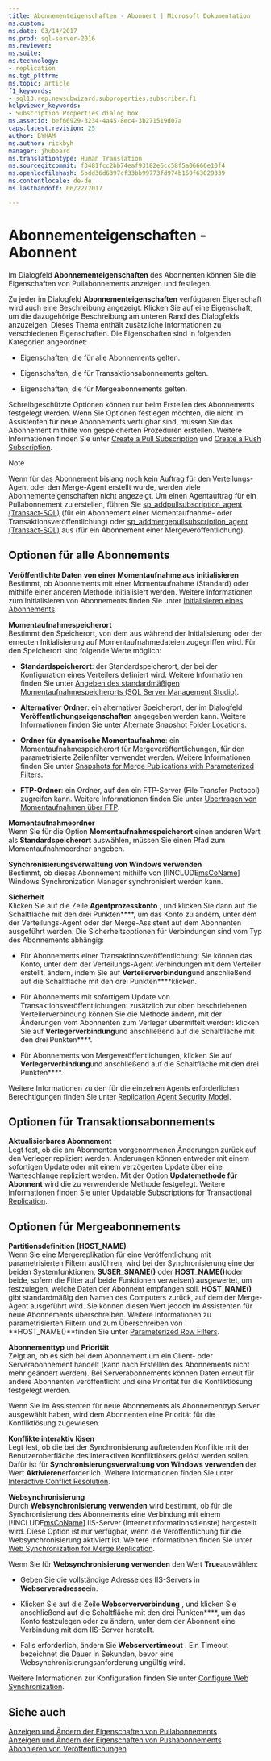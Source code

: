 ```yaml
---
title: Abonnementeigenschaften - Abonnent | Microsoft Dokumentation
ms.custom: 
ms.date: 03/14/2017
ms.prod: sql-server-2016
ms.reviewer: 
ms.suite: 
ms.technology:
- replication
ms.tgt_pltfrm: 
ms.topic: article
f1_keywords:
- sql13.rep.newsubwizard.subproperties.subscriber.f1
helpviewer_keywords:
- Subscription Properties dialog box
ms.assetid: bef66929-3234-4a45-8ec4-3b271519d07a
caps.latest.revision: 25
author: BYHAM
ms.author: rickbyh
manager: jhubbard
ms.translationtype: Human Translation
ms.sourcegitcommit: f3481fcc2bb74eaf93182e6cc58f5a06666e10f4
ms.openlocfilehash: 5bdd36d6397cf33bb99773fd974b150f63029339
ms.contentlocale: de-de
ms.lasthandoff: 06/22/2017

---
```

# <a name="subscription-properties---subscriber"></a>Abonnementeigenschaften - Abonnent
  Im Dialogfeld **Abonnementeigenschaften** des Abonnenten können Sie die Eigenschaften von Pullabonnements anzeigen und festlegen.  
  
 Zu jeder im Dialogfeld **Abonnementeigenschaften** verfügbaren Eigenschaft wird auch eine Beschreibung angezeigt. Klicken Sie auf eine Eigenschaft, um die dazugehörige Beschreibung am unteren Rand des Dialogfelds anzuzeigen. Dieses Thema enthält zusätzliche Informationen zu verschiedenen Eigenschaften. Die Eigenschaften sind in folgenden Kategorien angeordnet:  
  
-   Eigenschaften, die für alle Abonnements gelten.  
  
-   Eigenschaften, die für Transaktionsabonnements gelten.  
  
-   Eigenschaften, die für Mergeabonnements gelten.  
  
 Schreibgeschützte Optionen können nur beim Erstellen des Abonnements festgelegt werden. Wenn Sie Optionen festlegen möchten, die nicht im Assistenten für neue Abonnements verfügbar sind, müssen Sie das Abonnement mithilfe von gespeicherten Prozeduren erstellen. Weitere Informationen finden Sie unter [Create a Pull Subscription](../../relational-databases/replication/create-a-pull-subscription.md) und [Create a Push Subscription](../../relational-databases/replication/create-a-push-subscription.md).  
  
> [!NOTE]  
>  Wenn für das Abonnement bislang noch kein Auftrag für den Verteilungs-Agent oder den Merge-Agent erstellt wurde, werden viele Abonnementeigenschaften nicht angezeigt. Um einen Agentauftrag für ein Pullabonnement zu erstellen, führen Sie [sp_addpullsubscription_agent &#40;Transact-SQL&#41;](../../relational-databases/system-stored-procedures/sp-addpullsubscription-agent-transact-sql.md) (für ein Abonnement einer Momentaufnahme- oder Transaktionsveröffentlichung) oder [sp_addmergepullsubscription_agent &#40;Transact-SQL&#41;](../../relational-databases/system-stored-procedures/sp-addmergepullsubscription-agent-transact-sql.md) aus (für ein Abonnement einer Mergeveröffentlichung).  
  
## <a name="options-for-all-subscriptions"></a>Optionen für alle Abonnements  
 **Veröffentlichte Daten von einer Momentaufnahme aus initialisieren**  
 Bestimmt, ob Abonnements mit einer Momentaufnahme (Standard) oder mithilfe einer anderen Methode initialisiert werden. Weitere Informationen zum Initialisieren von Abonnements finden Sie unter [Initialisieren eines Abonnements](../../relational-databases/replication/initialize-a-subscription.md).  
  
 **Momentaufnahmespeicherort**  
 Bestimmt den Speicherort, von dem aus während der Initialisierung oder der erneuten Initialisierung auf Momentaufnahmedateien zugegriffen wird. Für den Speicherort sind folgende Werte möglich:  
  
-   **Standardspeicherort**: der Standardspeicherort, der bei der Konfiguration eines Verteilers definiert wird. Weitere Informationen finden Sie unter [Angeben des standardmäßigen Momentaufnahmespeicherorts &#40;SQL Server Management Studio&#41;](../../relational-databases/replication/specify-the-default-snapshot-location-sql-server-management-studio.md).  
  
-   **Alternativer Ordner**: ein alternativer Speicherort, der im Dialogfeld **Veröffentlichungseigenschaften** angegeben werden kann. Weitere Informationen finden Sie unter [Alternate Snapshot Folder Locations](../../relational-databases/replication/alternate-snapshot-folder-locations.md).  
  
-   **Ordner für dynamische Momentaufnahme**: ein Momentaufnahmespeicherort für Mergeveröffentlichungen, für den parametrisierte Zeilenfilter verwendet werden. Weitere Informationen finden Sie unter [Snapshots for Merge Publications with Parameterized Filters](../../relational-databases/replication/snapshots-for-merge-publications-with-parameterized-filters.md).  
  
-   **FTP-Ordner**: ein Ordner, auf den ein FTP-Server (File Transfer Protocol) zugreifen kann. Weitere Informationen finden Sie unter [Übertragen von Momentaufnahmen über FTP](../../relational-databases/replication/transfer-snapshots-through-ftp.md).  
  
 **Momentaufnahmeordner**  
 Wenn Sie für die Option **Momentaufnahmespeicherort** einen anderen Wert als **Standardspeicherort** auswählen, müssen Sie einen Pfad zum Momentaufnahmeordner angeben.  
  
 **Synchronisierungsverwaltung von Windows verwenden**  
 Bestimmt, ob dieses Abonnement mithilfe von [!INCLUDE[msCoName](../../includes/msconame-md.md)] Windows Synchronization Manager synchronisiert werden kann.  
  
 **Sicherheit**  
 Klicken Sie auf die Zeile **Agentprozesskonto** , und klicken Sie dann auf die Schaltfläche mit den drei Punkten****, um das Konto zu ändern, unter dem der Verteilungs-Agent oder der Merge-Assistent auf dem Abonnenten ausgeführt werden. Die Sicherheitsoptionen für Verbindungen sind vom Typ des Abonnements abhängig:  
  
-   Für Abonnements einer Transaktionsveröffentlichung: Sie können das Konto, unter dem der Verteilungs-Agent Verbindungen mit dem Verteiler erstellt, ändern, indem Sie auf **Verteilerverbindung**und anschließend auf die Schaltfläche mit den drei Punkten****klicken.  
  
-   Für Abonnements mit sofortigem Update von Transaktionsveröffentlichungen: zusätzlich zur oben beschriebenen Verteilerverbindung können Sie die Methode ändern, mit der Änderungen vom Abonnenten zum Verleger übermittelt werden: klicken Sie auf **Verlegerverbindung**und anschließend auf die Schaltfläche mit den drei Punkten****.  
  
-   Für Abonnements von Mergeveröffentlichungen, klicken Sie auf **Verlegerverbindung**und anschließend auf die Schaltfläche mit den drei Punkten****.  
  
 Weitere Informationen zu den für die einzelnen Agents erforderlichen Berechtigungen finden Sie unter [Replication Agent Security Model](../../relational-databases/replication/security/replication-agent-security-model.md).  
  
## <a name="options-for-transactional-subscriptions"></a>Optionen für Transaktionsabonnements  
 **Aktualisierbares Abonnement**  
 Legt fest, ob die am Abonnenten vorgenommenen Änderungen zurück auf den Verleger repliziert werden. Änderungen können entweder mit einem sofortigen Update oder mit einem verzögerten Update über eine Warteschlange repliziert werden. Mit der Option **Updatemethode für Abonnent** wird die zu verwendende Methode festgelegt. Weitere Informationen finden Sie unter [Updatable Subscriptions for Transactional Replication](../../relational-databases/replication/transactional/updatable-subscriptions-for-transactional-replication.md).  
  
## <a name="options-for-merge-subscriptions"></a>Optionen für Mergeabonnements  
 **Partitionsdefinition (HOST_NAME)**  
 Wenn Sie eine Mergereplikation für eine Veröffentlichung mit parametrisierten Filtern ausführen, wird bei der Synchronisierung eine der beiden Systemfunktionen, **SUSER_SNAME()** oder **HOST_NAME()**(oder beide, sofern die Filter auf beide Funktionen verweisen) ausgewertet, um festzulegen, welche Daten der Abonnent empfangen soll. **HOST_NAME()** gibt standardmäßig den Namen des Computers zurück, auf dem der Merge-Agent ausgeführt wird. Sie können diesen Wert jedoch im Assistenten für neue Abonnements überschreiben. Weitere Informationen zu parametrisierten Filtern und zum Überschreiben von **HOST_NAME()**finden Sie unter [Parameterized Row Filters](../../relational-databases/replication/merge/parameterized-filters-parameterized-row-filters.md).  
  
 **Abonnementtyp** und **Priorität**  
 Zeigt an, ob es sich bei dem Abonnement um ein Client- oder Serverabonnement handelt (kann nach Erstellen des Abonnements nicht mehr geändert werden). Bei Serverabonnements können Daten erneut für andere Abonnenten veröffentlicht und eine Priorität für die Konfliktlösung festgelegt werden.  
  
 Wenn Sie im Assistenten für neue Abonnements als Abonnementtyp Server ausgewählt haben, wird dem Abonnenten eine Priorität für die Konfliktlösung zugewiesen.  
  
 **Konflikte interaktiv lösen**  
 Legt fest, ob die bei der Synchronisierung auftretenden Konflikte mit der Benutzeroberfläche des interaktiven Konfliktlösers gelöst werden sollen. Dafür ist für **Synchronisierungsverwaltung von Windows verwenden** der Wert **Aktivieren**erforderlich. Weitere Informationen finden Sie unter [Interactive Conflict Resolution](../../relational-databases/replication/merge/advanced-merge-replication-conflict-interactive-resolution.md).  
  
 **Websynchronisierung**  
Durch **Websynchronisierung verwenden** wird bestimmt, ob für die Synchronisierung des Abonnements eine Verbindung mit einem [!INCLUDE[msCoName](../../includes/msconame-md.md)] IIS-Server (Internetinformationsdienste) hergestellt wird. Diese Option ist nur verfügbar, wenn die Veröffentlichung für die Websynchronisierung aktiviert ist. Weitere Informationen finden Sie unter [Web Synchronization for Merge Replication](../../relational-databases/replication/web-synchronization-for-merge-replication.md).  
  
 Wenn Sie für **Websynchronisierung verwenden** den Wert **True**auswählen:  
  
-   Geben Sie die vollständige Adresse des IIS-Servers in **Webserveradresse**ein.  
  
-   Klicken Sie auf die Zeile **Webserververbindung** , und klicken Sie anschließend auf die Schaltfläche mit den drei Punkten****, um das Konto festzulegen oder zu ändern, unter dem der Abonnent eine Verbindung mit dem IIS-Server herstellt.  
  
-   Falls erforderlich, ändern Sie **Webservertimeout** . Ein Timeout bezeichnet die Dauer in Sekunden, bevor eine Websynchronisierungsanforderung ungültig wird.  
  
 Weitere Informationen zur Konfiguration finden Sie unter [Configure Web Synchronization](../../relational-databases/replication/configure-web-synchronization.md).  
  
## <a name="see-also"></a>Siehe auch  
 [Anzeigen und Ändern der Eigenschaften von Pullabonnements](../../relational-databases/replication/view-and-modify-pull-subscription-properties.md)   
 [Anzeigen und Ändern der Eigenschaften von Pushabonnements](../../relational-databases/replication/view-and-modify-push-subscription-properties.md)   
 [Abonnieren von Veröffentlichungen](../../relational-databases/replication/subscribe-to-publications.md)  
  
  
